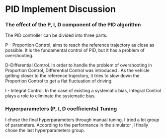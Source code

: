 # PID Implement Discussion
### The effect of the P, I, D component of the PID algorithm

The PID controller can be divided  into three parts.

P - Proportion Control,  aims to reach the reference  trajectory as close as possible. It is the fundamental control of PID, but it has a problem of overshooting.

D-Differential Control. In order to handle the problem of overshooting in Proportion Control, Differential Control was introduced . As the vehicle getting closer to the reference  trajectory, it tries to slow down the Proportion Control to get a flat fluctuation of  driving.

I - Integral Control. In the case of existing a systematic bias, Integral Control plays a role to eliminate the systematic bias.

###  Hyperparameters (P, I, D coefficients) Tuning

I chose the final hyperparameters through manual tuning. I tried a lot group of parameters. According to the performance in the simulator ,I finally chose the last hyperparameters group.